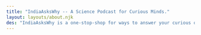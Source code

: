 ```yaml
---
title: "IndiaAsksWhy -- A Science Podcast for Curious Minds."
layout: layouts/about.njk
des: "IndiaAsksWhy is a one-stop-shop for ways to answer your curious questions!"
---
```


